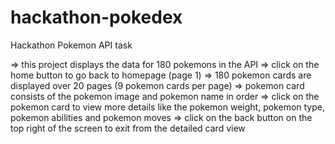 # hackathon-pokedex
Hackathon Pokemon API task

=> this project displays the data for 180 pokemons in the API
=> click on the home button to go back to homepage (page 1)
=> 180 pokemon cards are displayed over 20 pages (9 pokemon cards per page)
=> pokemon card consists of the pokemon image and pokemon name in order
=> click on the pokemon card to view more details like the pokemon weight, pokemon type, pokemon abilities and pokemon moves
=> click on the back button on the top right of the screen to exit from the detailed card view
